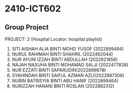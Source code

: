 # 2410-ICT602
## Group Project
PROJECT: 2 (Hospital Locator: hospital playlist)
1. SITI AISHAH ALIA BINTI MOHD YUSOF (2022899494)
2. NURUL RAHIMAH BINTI SHAHRIL (2022462044) 
3. NUR AYUNI IZZAH BINTI ABDULLAH (2022821856)
4. NAJAH NASUHA BINTI MOHAMAD SALJI (2022477838)
5. NUR EZZATI BINTI SAPARUDIN(2022899678)
6. SYAHINDAH BINTI SAIFUL AZMAN AZLI(2022887306)
7. NURIN BATRISYIA BINTI ABU HANIF (2022899464)
8. NURIZZAH HANANI BINTI ROSLAN (2022882312)
